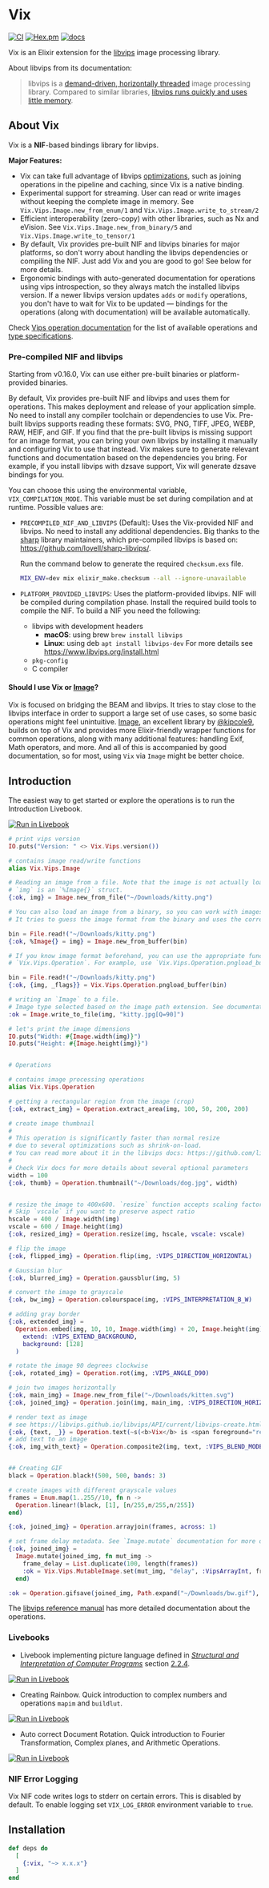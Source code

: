 # Vix

[![CI](https://github.com/akash-akya/vix/actions/workflows/ci.yaml/badge.svg)](https://github.com/akash-akya/vix/actions/workflows/ci.yaml)
[![Hex.pm](https://img.shields.io/hexpm/v/vix.svg)](https://hex.pm/packages/vix)
[![docs](https://img.shields.io/badge/docs-hexpm-blue.svg)](https://hexdocs.pm/vix/)

Vix is an Elixir extension for the [libvips](https://libvips.github.io/libvips/) image processing library.

About libvips from its documentation:

> libvips is a [demand-driven, horizontally threaded](https://github.com/libvips/libvips/wiki/Why-is-libvips-quick) image processing library. Compared to similar libraries, [libvips runs quickly and uses little memory](https://github.com/libvips/libvips/wiki/Speed-and-memory-use).

## About Vix

Vix is a **NIF**-based bindings library for libvips.

**Major Features:**

* Vix can take full advantage of libvips [optimizations](https://libvips.github.io/libvips/API/current/How-it-works.md.html), such as joining operations in the pipeline and caching, since Vix is a native binding.
* Experimental support for streaming. User can read or write images without keeping the complete image in memory. See `Vix.Vips.Image.new_from_enum/1` and `Vix.Vips.Image.write_to_stream/2`
* Efficient interoperability (zero-copy) with other libraries, such as Nx and eVision. See `Vix.Vips.Image.new_from_binary/5` and `Vix.Vips.Image.write_to_tensor/1`
* By default, Vix provides pre-built NIF and libvips binaries for major platforms, so don't worry about handling the libvips dependencies or compiling the NIF. Just add Vix and you are good to go! See below for more details.
* Ergonomic bindings with auto-generated documentation for operations using vips introspection, so they always match the installed libvips version. If a newer libvips version updates `adds` or `modify` operations, you don't have to wait for Vix to be updated — bindings for the operations (along with documentation) will be available automatically.

Check [Vips operation documentation](https://hexdocs.pm/vix/Vix.Vips.Operation.html) for the list of available operations and [type specifications](https://hexdocs.pm/vix/Vix.Vips.Operation.html#types).

### Pre-compiled NIF and libvips

Starting from v0.16.0, Vix can use either pre-built binaries or platform-provided binaries.

By default, Vix provides pre-built NIF and libvips and uses them for operations. This makes deployment and release of your application simple. No need to install any compiler toolchain or dependencies to use Vix. Pre-built libvips supports reading these formats: SVG, PNG, TIFF, JPEG, WEBP, RAW, HEIF, and GIF. If you find that the pre-built libvips is missing support for an image format, you can bring your own libvips by installing it manually and configuring Vix to use that instead. Vix makes sure to generate relevant functions and documentation based on the dependencies you bring. For example, if you install libvips with dzsave support, Vix will generate dzsave bindings for you.

You can choose this using the environmental variable, `VIX_COMPILATION_MODE`. This variable must be set during compilation and at runtime. Possible values are:

* `PRECOMPILED_NIF_AND_LIBVIPS` (Default): Uses the Vix-provided NIF and libvips. No need to install any additional dependencies. Big thanks to the [sharp](https://github.com/lovell/sharp) library maintainers, which pre-compiled libvips is based on: https://github.com/lovell/sharp-libvips/.

  Run the command below to generate the required `checksum.exs` file.

  ```sh
  MIX_ENV=dev mix elixir_make.checksum --all --ignore-unavailable
  ```

* `PLATFORM_PROVIDED_LIBVIPS`: Uses the platform-provided libvips. NIF will be compiled during compilation phase. Install the required build tools to compile the NIF. To build a NIF you need the following:

    - libvips with development headers
      * **macOS**: using brew `brew install libvips`
      * **Linux**: using deb `apt install libvips-dev`
      For more details see https://www.libvips.org/install.html
    - `pkg-config`
    - C compiler

#### Should I use Vix or [Image](https://github.com/kipcole9/image)?

Vix is focused on bridging the BEAM and libvips. It tries to stay close to the libvips interface in order to support a large set of use cases, so some basic operations might feel unintuitive. [Image](https://github.com/kipcole9/image), an excellent library by [@kipcole9](https://github.com/kipcole9), builds on top of Vix and provides more Elixir-friendly wrapper functions for common operations, along with many additional features: handling Exif, Math operators, and more. And all of this is accompanied by good documentation, so for most, using `Vix` via `Image` might be better choice.

## Introduction

The easiest way to get started or explore the operations is to run the Introduction Livebook.

[![Run in Livebook](https://livebook.dev/badge/v1/blue.svg)](https://livebook.dev/run?url=https%3A%2F%2Fgithub.com%2Fakash-akya%2Fvix%2Fblob%2Fmaster%2Flivebooks%2Fintroduction.livemd)

```elixir
# print vips version
IO.puts("Version: " <> Vix.Vips.version())

# contains image read/write functions
alias Vix.Vips.Image

# Reading an image from a file. Note that the image is not actually loaded into memory at this point.
# `img` is an `%Image{}` struct.
{:ok, img} = Image.new_from_file("~/Downloads/kitty.png")

# You can also load an image from a binary, so you can work with images without touching the file system.
# It tries to guess the image format from the binary and uses the correct loader.

bin = File.read!("~/Downloads/kitty.png")
{:ok, %Image{} = img} = Image.new_from_buffer(bin)

# If you know image format beforehand, you can use the appropriate function from
# `Vix.Vips.Operation`. For example, use `Vix.Vips.Operation.pngload_buffer/2` to load a PNG.

bin = File.read!("~/Downloads/kitty.png")
{:ok, {img, _flags}} = Vix.Vips.Operation.pngload_buffer(bin)

# writing an `Image` to a file.
# Image type selected based on the image path extension. See documentation for more options
:ok = Image.write_to_file(img, "kitty.jpg[Q=90]")

# let's print the image dimensions
IO.puts("Width: #{Image.width(img)}")
IO.puts("Height: #{Image.height(img)}")


# Operations

# contains image processing operations
alias Vix.Vips.Operation

# getting a rectangular region from the image (crop)
{:ok, extract_img} = Operation.extract_area(img, 100, 50, 200, 200)

# create image thumbnail
#
# This operation is significantly faster than normal resize
# due to several optimizations such as shrink-on-load.
# You can read more about it in the libvips docs: https://github.com/libvips/libvips/wiki/HOWTO----Image-shrinking
#
# Check Vix docs for more details about several optional parameters
width = 100
{:ok, thumb} = Operation.thumbnail("~/Downloads/dog.jpg", width)


# resize the image to 400x600. `resize` function accepts scaling factor.
# Skip `vscale` if you want to preserve aspect ratio
hscale = 400 / Image.width(img)
vscale = 600 / Image.height(img)
{:ok, resized_img} = Operation.resize(img, hscale, vscale: vscale)

# flip the image
{:ok, flipped_img} = Operation.flip(img, :VIPS_DIRECTION_HORIZONTAL)

# Gaussian blur
{:ok, blurred_img} = Operation.gaussblur(img, 5)

# convert the image to grayscale
{:ok, bw_img} = Operation.colourspace(img, :VIPS_INTERPRETATION_B_W)

# adding gray border
{:ok, extended_img} =
  Operation.embed(img, 10, 10, Image.width(img) + 20, Image.height(img) + 20,
    extend: :VIPS_EXTEND_BACKGROUND,
    background: [128]
  )

# rotate the image 90 degrees clockwise
{:ok, rotated_img} = Operation.rot(img, :VIPS_ANGLE_D90)

# join two images horizontally
{:ok, main_img} = Image.new_from_file("~/Downloads/kitten.svg")
{:ok, joined_img} = Operation.join(img, main_img, :VIPS_DIRECTION_HORIZONTAL, expand: true)

# render text as image
# see https://libvips.github.io/libvips/API/current/libvips-create.html#vips-text for more details
{:ok, {text, _}} = Operation.text(~s(<b>Vix</b> is <span foreground="red">awesome!</span>), dpi: 300, rgba: true)
# add text to an image
{:ok, img_with_text} = Operation.composite2(img, text, :VIPS_BLEND_MODE_OVER, x: 50, y: 20)


## Creating GIF
black = Operation.black!(500, 500, bands: 3)

# create images with different grayscale values
frames = Enum.map(1..255//10, fn n ->
  Operation.linear!(black, [1], [n/255,n/255,n/255])
end)

{:ok, joined_img} = Operation.arrayjoin(frames, across: 1)

# set frame delay metadata. See `Image.mutate` documentation for more details
{:ok, joined_img} =
  Image.mutate(joined_img, fn mut_img ->
    frame_delay = List.duplicate(100, length(frames))
    :ok = Vix.Vips.MutableImage.set(mut_img, "delay", :VipsArrayInt, frame_delay)
  end)

:ok = Operation.gifsave(joined_img, Path.expand("~/Downloads/bw.gif"), "page-height": 500)
```

The [libvips reference manual](https://libvips.github.io/libvips/API/current/) has more detailed documentation about the operations.

### Livebooks

* Livebook implementing picture language defined in [*Structural and Interpretation of Computer Programs*](https://mitpress.mit.edu/sites/default/files/sicp/index.html) section [2.2.4](https://mitpress.mit.edu/sites/default/files/sicp/full-text/book/book-Z-H-15.html#%_sec_2.2.4).

[![Run in Livebook](https://livebook.dev/badge/v1/blue.svg)](https://livebook.dev/run?url=https%3A%2F%2Fgithub.com%2Fakash-akya%2Fvix%2Fblob%2Fmaster%2Flivebooks%2Fpicture-language.livemd)

* Creating Rainbow. Quick introduction to complex numbers and operations `mapim` and `buildlut`.

[![Run in Livebook](https://livebook.dev/badge/v1/blue.svg)](https://livebook.dev/run?url=https%3A%2F%2Fgithub.com%2Fakash-akya%2Fvix%2Fblob%2Fmaster%2Flivebooks%2Frainbow.livemd)

* Auto correct Document Rotation. Quick introduction to Fourier Transformation, Complex planes, and Arithmetic Operations.

[![Run in Livebook](https://livebook.dev/badge/v1/blue.svg)](https://livebook.dev/run?url=https%3A%2F%2Fgithub.com%2Fakash-akya%2Fvix%2Fblob%2Fmaster%2Flivebooks%2Fauto_correct_rotation.livemd)

### NIF Error Logging

Vix NIF code writes logs to stderr on certain errors. This is disabled by default. To enable logging set `VIX_LOG_ERROR` environment variable to `true`.


## Installation

```elixir
def deps do
  [
    {:vix, "~> x.x.x"}
  ]
end
```

